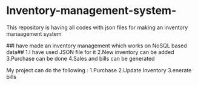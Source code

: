 # Inventory-management-system-
This repository is having all codes with json files for making an inventory manaagement system

##I have made an inventory management which works on NoSQL based data##
1.I have used JSON file for it 
2.New inventory can be added
3.Purchase can be done
4.Sales and bills can be generated

My project can do the following :
1.Purchase 
2.Update Inventory 
3.enerate bills
